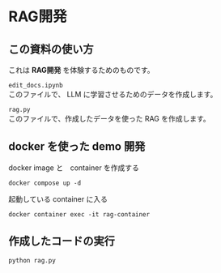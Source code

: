 # **RAG開発**

## この資料の使い方
これは **RAG開発** を体験するためのものです。  

`edit_docs.ipynb`  
このファイルで、 LLM に学習させるためのデータを作成します。

`rag.py`  
このファイルで、作成したデータを使った RAG を作成します。

## docker を使った demo 開発
docker image と　container を作成する
```shell
docker compose up -d
```
起動している container に入る
```shell
docker container exec -it rag-container
```

## 作成したコードの実行
```shell
python rag.py
```
